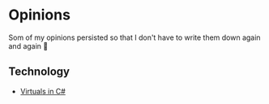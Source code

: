 # Opinions

Som of my opinions persisted so that I don't have to write them down again and again :rofl:

## Technology

- [Virtuals in C#](./tech/virtuals-in-csharp.md)
